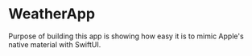 # WeatherApp
Purpose of building this app is showing how easy it is to mimic Apple's native material with SwiftUI.


